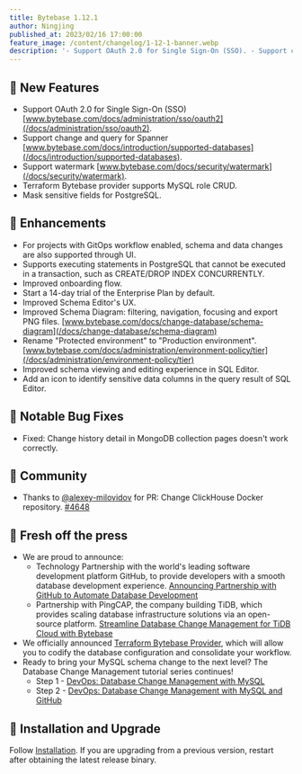 ```yaml
---
title: Bytebase 1.12.1
author: Ningjing
published_at: 2023/02/16 17:00:00
feature_image: /content/changelog/1-12-1-banner.webp
description: '- Support OAuth 2.0 for Single Sign-On (SSO). - Support change and query for Spanner. - Support watermark. - Mask sensitive fields for PostgreSQL '
---
```


## 🚀 New Features

- Support OAuth 2.0 for Single Sign-On (SSO) [www.bytebase.com/docs/administration/sso/oauth2](/docs/administration/sso/oauth2).
- Support change and query for Spanner [www.bytebase.com/docs/introduction/supported-databases](/docs/introduction/supported-databases).
- Support watermark [www.bytebase.com/docs/security/watermark](/docs/security/watermark).
- Terraform Bytebase provider supports MySQL role CRUD.
- Mask sensitive fields for PostgreSQL.

## 🎄 Enhancements

- For projects with GitOps workflow enabled, schema and data changes are also supported through UI.
- Supports executing statements in PostgreSQL that cannot be executed in a transaction, such as CREATE/DROP INDEX CONCURRENTLY.
- Improved onboarding flow.
- Start a 14-day trial of the Enterprise Plan by default.
- Improved Schema Editor's UX.
- Improved Schema Diagram: filtering, navigation, focusing and export PNG files. [www.bytebase.com/docs/change-database/schema-diagram](/docs/change-database/schema-diagram)
- Rename "Protected environment" to "Production environment". [www.bytebase.com/docs/administration/environment-policy/tier](/docs/administration/environment-policy/tier)
- Improved schema viewing and editing experience in SQL Editor.
- Add an icon to identify sensitive data columns in the query result of SQL Editor.

## 🐞 Notable Bug Fixes

- Fixed: Change history detail in MongoDB collection pages doesn't work correctly.

## 🎠 Community

- Thanks to [@alexey-milovidov](https://github.com/alexey-milovidov) for PR: Change ClickHouse Docker repository. [\#4648](https://github.com/bytebase/bytebase/pull/4648)

## 📰 Fresh off the press

- We are proud to announce:
  - Technology Partnership with the world's leading software development platform GitHub, to provide developers with a smooth database development experience. [Announcing Partnership with GitHub to Automate Database Development](/blog/bytebase-github-technology-partner)
  - Partnership with PingCAP, the company building TiDB, which provides scaling database infrastructure solutions via an open-source platform. [Streamline Database Change Management for TiDB Cloud with Bytebase](/blog/streamline-database-change-management-for-tidb-cloud-with-bytebase)
- We officially announced [Terraform Bytebase Provider](/blog/introducing-terraform-bytebase-provider), which will allow you to codify the database configuration and consolidate your workflow.
- Ready to bring your MySQL schema change to the next level? The Database Change Management tutorial series continues!
  - Step 1 - [DevOps: Database Change Management with MySQL](/docs/tutorials/database-change-management-with-mysql)
  - Step 2 - [DevOps: Database Change Management with MySQL and GitHub](/docs/tutorials/database-change-management-with-mysql-and-github)

## 📕 Installation and Upgrade

Follow [Installation](/docs/get-started/self-host). If you are upgrading from a previous version, restart after obtaining the latest release binary.
